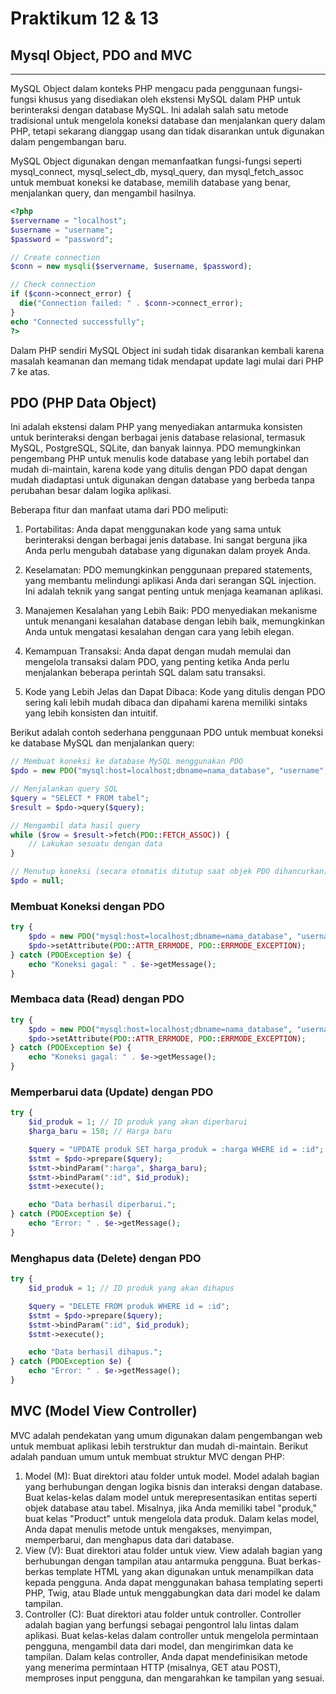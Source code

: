 # Praktikum 12 & 13

## Mysql Object, PDO and MVC

---

MySQL Object dalam konteks PHP mengacu pada penggunaan fungsi-fungsi khusus yang disediakan oleh ekstensi MySQL dalam PHP untuk berinteraksi dengan database MySQL. Ini adalah salah satu metode tradisional untuk mengelola koneksi database dan menjalankan query dalam PHP, tetapi sekarang dianggap usang dan tidak disarankan untuk digunakan dalam pengembangan baru.

MySQL Object digunakan dengan memanfaatkan fungsi-fungsi seperti mysql_connect, mysql_select_db, mysql_query, dan mysql_fetch_assoc untuk membuat koneksi ke database, memilih database yang benar, menjalankan query, dan mengambil hasilnya. 

```php
<?php
$servername = "localhost";
$username = "username";
$password = "password";

// Create connection
$conn = new mysqli($servername, $username, $password);

// Check connection
if ($conn->connect_error) {
  die("Connection failed: " . $conn->connect_error);
}
echo "Connected successfully";
?>
```

Dalam PHP sendiri MySQL Object ini sudah tidak disarankan kembali karena masalah keamanan dan memang tidak mendapat update lagi mulai dari PHP 7 ke atas.

## PDO (PHP Data Object)

 Ini adalah ekstensi dalam PHP yang menyediakan antarmuka konsisten untuk berinteraksi dengan berbagai jenis database relasional, termasuk MySQL, PostgreSQL, SQLite, dan banyak lainnya. PDO memungkinkan pengembang PHP untuk menulis kode database yang lebih portabel dan mudah di-maintain, karena kode yang ditulis dengan PDO dapat dengan mudah diadaptasi untuk digunakan dengan database yang berbeda tanpa perubahan besar dalam logika aplikasi.

Beberapa fitur dan manfaat utama dari PDO meliputi:

1. Portabilitas: Anda dapat menggunakan kode yang sama untuk berinteraksi dengan berbagai jenis database. Ini sangat berguna jika Anda perlu mengubah database yang digunakan dalam proyek Anda.

2. Keselamatan: PDO memungkinkan penggunaan prepared statements, yang membantu melindungi aplikasi Anda dari serangan SQL injection. Ini adalah teknik yang sangat penting untuk menjaga keamanan aplikasi.

3. Manajemen Kesalahan yang Lebih Baik: PDO menyediakan mekanisme untuk menangani kesalahan database dengan lebih baik, memungkinkan Anda untuk mengatasi kesalahan dengan cara yang lebih elegan.

4. Kemampuan Transaksi: Anda dapat dengan mudah memulai dan mengelola transaksi dalam PDO, yang penting ketika Anda perlu menjalankan beberapa perintah SQL dalam satu transaksi.

5. Kode yang Lebih Jelas dan Dapat Dibaca: Kode yang ditulis dengan PDO sering kali lebih mudah dibaca dan dipahami karena memiliki sintaks yang lebih konsisten dan intuitif.

Berikut adalah contoh sederhana penggunaan PDO untuk membuat koneksi ke database MySQL dan menjalankan query:

```php
// Membuat koneksi ke database MySQL menggunakan PDO
$pdo = new PDO("mysql:host=localhost;dbname=nama_database", "username", "password");

// Menjalankan query SQL
$query = "SELECT * FROM tabel";
$result = $pdo->query($query);

// Mengambil data hasil query
while ($row = $result->fetch(PDO::FETCH_ASSOC)) {
    // Lakukan sesuatu dengan data
}

// Menutup koneksi (secara otomatis ditutup saat objek PDO dihancurkan)
$pdo = null;
```

### Membuat Koneksi dengan PDO

```php
try {
    $pdo = new PDO("mysql:host=localhost;dbname=nama_database", "username", "password");
    $pdo->setAttribute(PDO::ATTR_ERRMODE, PDO::ERRMODE_EXCEPTION);
} catch (PDOException $e) {
    echo "Koneksi gagal: " . $e->getMessage();
}
```

### Membaca data (Read) dengan PDO

```php
try {
    $pdo = new PDO("mysql:host=localhost;dbname=nama_database", "username", "password");
    $pdo->setAttribute(PDO::ATTR_ERRMODE, PDO::ERRMODE_EXCEPTION);
} catch (PDOException $e) {
    echo "Koneksi gagal: " . $e->getMessage();
}
```

### Memperbarui data (Update) dengan PDO

```php
try {
    $id_produk = 1; // ID produk yang akan diperbarui
    $harga_baru = 150; // Harga baru

    $query = "UPDATE produk SET harga_produk = :harga WHERE id = :id";
    $stmt = $pdo->prepare($query);
    $stmt->bindParam(":harga", $harga_baru);
    $stmt->bindParam(":id", $id_produk);
    $stmt->execute();

    echo "Data berhasil diperbarui.";
} catch (PDOException $e) {
    echo "Error: " . $e->getMessage();
}
```

### Menghapus data (Delete) dengan PDO

```php
try {
    $id_produk = 1; // ID produk yang akan dihapus

    $query = "DELETE FROM produk WHERE id = :id";
    $stmt = $pdo->prepare($query);
    $stmt->bindParam(":id", $id_produk);
    $stmt->execute();

    echo "Data berhasil dihapus.";
} catch (PDOException $e) {
    echo "Error: " . $e->getMessage();
}
```

## MVC (Model View Controller)

MVC adalah pendekatan yang umum digunakan dalam pengembangan web untuk membuat aplikasi lebih terstruktur dan mudah di-maintain. Berikut adalah panduan umum untuk membuat struktur MVC dengan PHP:

1. Model (M):
Buat direktori atau folder untuk model. Model adalah bagian yang berhubungan dengan logika bisnis dan interaksi dengan database.
Buat kelas-kelas dalam model untuk merepresentasikan entitas seperti objek database atau tabel. Misalnya, jika Anda memiliki tabel "produk," buat kelas "Product" untuk mengelola data produk.
Dalam kelas model, Anda dapat menulis metode untuk mengakses, menyimpan, memperbarui, dan menghapus data dari database.
2. View (V):
Buat direktori atau folder untuk view. View adalah bagian yang berhubungan dengan tampilan atau antarmuka pengguna.
Buat berkas-berkas template HTML yang akan digunakan untuk menampilkan data kepada pengguna. Anda dapat menggunakan bahasa templating seperti PHP, Twig, atau Blade untuk menggabungkan data dari model ke dalam tampilan.
3. Controller (C):
Buat direktori atau folder untuk controller. Controller adalah bagian yang berfungsi sebagai pengontrol lalu lintas dalam aplikasi.
Buat kelas-kelas dalam controller untuk mengelola permintaan pengguna, mengambil data dari model, dan mengirimkan data ke tampilan.
Dalam kelas controller, Anda dapat mendefinisikan metode yang menerima permintaan HTTP (misalnya, GET atau POST), memproses input pengguna, dan mengarahkan ke tampilan yang sesuai.